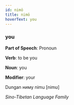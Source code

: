 ```yaml
---
id: nimö
title: nimö
hoverText: you
---
```


### you

**Part of Speech**: Pronoun

**Verb**: to be you

**Noun**: you

**Modifier**: your

Dungan ниму nimu [nimʊ]

*Sino-Tibetan Language Family*